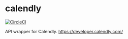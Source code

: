 # calendly

[![CircleCI](https://circleci.com/gh/hookactions/calendly/tree/master.svg?style=svg)](https://circleci.com/gh/hookactions/calendly/tree/master)

API wrapper for Calendly. https://developer.calendly.com/
